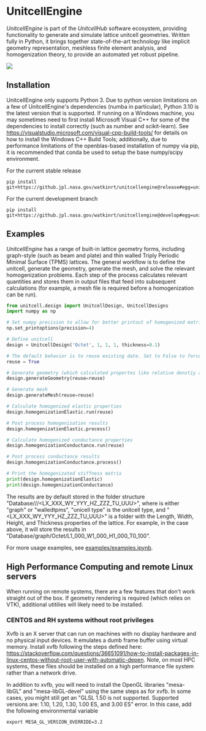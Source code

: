 # UnitcellEngine
*UnitcellEngine* is part of the *UnitcellHub* software ecosystem, providing functionality to generate and simulate lattice unitcell geometries.
Written fully in Python, it brings together state-of-the-art technology like implicit geometry representation, meshless finite element analysis, and homogenization theory, to provide an automated yet robust pipeline.

![](docs/source/images/overview.png)
 
## Installation

UnitcellEngine only supports Python 3. 
Due to python version limitations on a few of UnitcellEngine's dependencies (numba in particular), Python 3.10 is the latest version that is supported.
If running on a Windows machine, you may sometimes need to first install Microsoft Visual C++ for some of the dependencies to install correctly (such as number and scikit-learn). See https://visualstudio.microsoft.com/visual-cpp-build-tools/ for details on how to install the Windows C++ Build Tools; additionally, due to performance limitations of the openblas-based installation of numpy via pip, it is recommended that conda be used to setup the base numpy/scipy environment.

For the current stable release

```
pip install git+https://github.jpl.nasa.gov/watkinrt/unitcellengine@release#egg=unitcell

```

For the current development branch


```
pip install git+https://github.jpl.nasa.gov/watkinrt/unitcellengine@develop#egg=unitcell

```

## Examples

*UnitcellEngine* has a range of built-in lattice geometry forms, including graph-style (such as beam and plate) and thin walled Triply Periodic Minimal Surface (TPMS) lattices.
The general workflow is to define the unitcell, generate the geometry, generate the mesh, and solve the relevant homogenization problems.
Each step of the process calculates relevant quantities and stores them in output files that feed into subsequent calculations (for example, a mesh file is required before a homogenization can be run).

```python
from unitcell.design import UnitcellDesign, UnitcellDesigns
import numpy as np

# Set numpy precision to allow for better printout of homogenized matrices
np.set_printoptions(precision=4)

# Define unitcell
design = UnitcellDesign('Octet', 1, 1, 1, thickness=0.1)

# The default behavior is to reuse existing date. Set to False to force regeneration.
reuse = True

# Generate geometry (which calculated propertes like relative denstiy and relative surface area)
design.generateGeometry(reuse=reuse)

# Generate mesh
design.generateMesh(reuse=reuse)

# Calculate homogenized elastic properties
design.homogenizationElastic.run(reuse)

# Post process homogenization results
design.homogenizationElastic.process()

# Calculate homogenized conductance properties
design.homogenizationConductance.run(reuse)

# Post process conductance results
design.homogenizationConductance.process()

# Print the homogenizated stiffness matrix
print(design.homogenizationElastic)
print(design.homogenizationConductance)
```
The results are by default stored in the folder structure "Database/<unitcell form>/<unitcell type>/<LX_XXX_WY_YYY_HZ_ZZZ_TU_UUU>", where <unitcell form> is either "graph" or "walledtpms", "unicell type" is the unitcell type, and "<LX_XXX_WY_YYY_HZ_ZZZ_TU_UUU>" is a folder with the Length, Width, Height, and Thickness properties of the lattice.
For example, in the case above, it will store the results in "Database/graph/Octet/L1_000_W1_000_H1_000_T0_100".

For more usage examples, see [examples/examples.ipynb](examples/examples.ipynb).

## High Performance Computing and remote Linux servers
When running on remote systems, there are a few features that don't work straight out of the box. 
If geometry rendering is required (which relies on VTK), additional utitilies will likely need to be installed.

### CENTOS and RH systems without root privileges
Xvfb is an X server that can run on machines with no display hardware and no physical input devices. 
It emulates a dumb frame buffer using virtual memory. 
Install xvfb following the steps defined here: https://stackoverflow.com/questions/36651091/how-to-install-packages-in-linux-centos-without-root-user-with-automatic-depen. 
Note, on most HPC systems, these files should be installed on a high performance file system rather than a network drive. 

In addition to xvfb, you will need to install the OpenGL libraries "mesa-libGL" and "mesa-libGL-devel" using the same steps as for xvfb. 
In some cases, you might still get an "GLSL 1.50 is not supported. 
Supported versions are: 1.10, 1.20, 1.30, 1.00 ES, and 3.00 ES" error. 
In this case, add the following environmental variable

```
export MESA_GL_VERSION_OVERRIDE=3.2
```